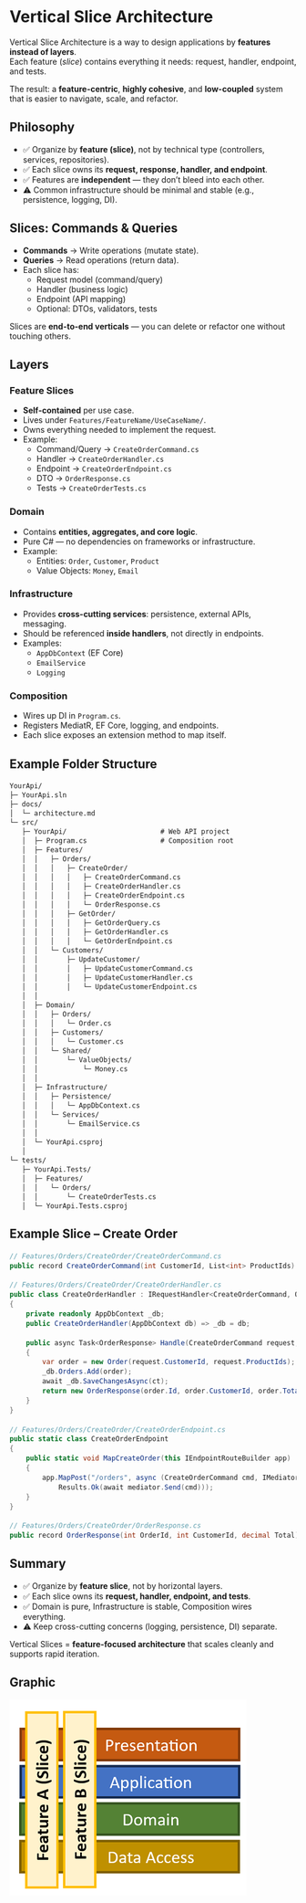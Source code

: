 # Vertical Slice Architecture

Vertical Slice Architecture is a way to design applications by **features instead of layers**.  
Each feature (_slice_) contains everything it needs: request, handler, endpoint, and tests.

The result: a **feature-centric**, **highly cohesive**, and **low-coupled** system that is easier to navigate, scale, and refactor.

## Philosophy

- ✅ Organize by **feature (slice)**, not by technical type (controllers, services, repositories).
- ✅ Each slice owns its **request, response, handler, and endpoint**.
- ✅ Features are **independent** — they don’t bleed into each other.
- ⚠️ Common infrastructure should be minimal and stable (e.g., persistence, logging, DI).

## Slices: Commands & Queries

- **Commands** → Write operations (mutate state).
- **Queries** → Read operations (return data).
- Each slice has:
  - Request model (command/query)
  - Handler (business logic)
  - Endpoint (API mapping)
  - Optional: DTOs, validators, tests

Slices are **end-to-end verticals** — you can delete or refactor one without touching others.

## Layers

### Feature Slices

- **Self-contained** per use case.
- Lives under `Features/FeatureName/UseCaseName/`.
- Owns everything needed to implement the request.
- Example:
  - Command/Query → `CreateOrderCommand.cs`
  - Handler → `CreateOrderHandler.cs`
  - Endpoint → `CreateOrderEndpoint.cs`
  - DTO → `OrderResponse.cs`
  - Tests → `CreateOrderTests.cs`

### Domain

- Contains **entities, aggregates, and core logic**.
- Pure C# — no dependencies on frameworks or infrastructure.
- Example:
  - Entities: `Order`, `Customer`, `Product`
  - Value Objects: `Money`, `Email`

### Infrastructure

- Provides **cross-cutting services**: persistence, external APIs, messaging.
- Should be referenced **inside handlers**, not directly in endpoints.
- Examples:
  - `AppDbContext` (EF Core)
  - `EmailService`
  - `Logging`

### Composition

- Wires up DI in `Program.cs`.
- Registers MediatR, EF Core, logging, and endpoints.
- Each slice exposes an extension method to map itself.

## Example Folder Structure

```text
YourApi/
├─ YourApi.sln
├─ docs/
│  └─ architecture.md
└─ src/
   ├─ YourApi/                       # Web API project
   │  ├─ Program.cs                  # Composition root
   │  ├─ Features/
   │  │   ├─ Orders/
   │  │   │   ├─ CreateOrder/
   │  │   │   │   ├─ CreateOrderCommand.cs
   │  │   │   │   ├─ CreateOrderHandler.cs
   │  │   │   │   ├─ CreateOrderEndpoint.cs
   │  │   │   │   └─ OrderResponse.cs
   │  │   │   ├─ GetOrder/
   │  │   │   │   ├─ GetOrderQuery.cs
   │  │   │   │   ├─ GetOrderHandler.cs
   │  │   │   │   └─ GetOrderEndpoint.cs
   │  │   └─ Customers/
   │  │       ├─ UpdateCustomer/
   │  │       │   ├─ UpdateCustomerCommand.cs
   │  │       │   ├─ UpdateCustomerHandler.cs
   │  │       │   └─ UpdateCustomerEndpoint.cs
   │  │
   │  ├─ Domain/
   │  │   ├─ Orders/
   │  │   │   └─ Order.cs
   │  │   ├─ Customers/
   │  │   │   └─ Customer.cs
   │  │   └─ Shared/
   │  │       └─ ValueObjects/
   │  │           └─ Money.cs
   │  │
   │  ├─ Infrastructure/
   │  │   ├─ Persistence/
   │  │   │   └─ AppDbContext.cs
   │  │   └─ Services/
   │  │       └─ EmailService.cs
   │  │
   │  └─ YourApi.csproj
   │
└─ tests/
   ├─ YourApi.Tests/
   │  ├─ Features/
   │  │   └─ Orders/
   │  │       └─ CreateOrderTests.cs
   │  └─ YourApi.Tests.csproj
```

## Example Slice – Create Order

```csharp
// Features/Orders/CreateOrder/CreateOrderCommand.cs
public record CreateOrderCommand(int CustomerId, List<int> ProductIds) : IRequest<OrderResponse>;

// Features/Orders/CreateOrder/CreateOrderHandler.cs
public class CreateOrderHandler : IRequestHandler<CreateOrderCommand, OrderResponse>
{
    private readonly AppDbContext _db;
    public CreateOrderHandler(AppDbContext db) => _db = db;

    public async Task<OrderResponse> Handle(CreateOrderCommand request, CancellationToken ct)
    {
        var order = new Order(request.CustomerId, request.ProductIds);
        _db.Orders.Add(order);
        await _db.SaveChangesAsync(ct);
        return new OrderResponse(order.Id, order.CustomerId, order.Total);
    }
}

// Features/Orders/CreateOrder/CreateOrderEndpoint.cs
public static class CreateOrderEndpoint
{
    public static void MapCreateOrder(this IEndpointRouteBuilder app)
    {
        app.MapPost("/orders", async (CreateOrderCommand cmd, IMediator mediator) =>
            Results.Ok(await mediator.Send(cmd)));
    }
}

// Features/Orders/CreateOrder/OrderResponse.cs
public record OrderResponse(int OrderId, int CustomerId, decimal Total);
```

## Summary

- ✅ Organize by **feature slice**, not by horizontal layers.
- ✅ Each slice owns its **request, handler, endpoint, and tests**.
- ✅ Domain is pure, Infrastructure is stable, Composition wires everything.
- ⚠️ Keep cross-cutting concerns (logging, persistence, DI) separate.

Vertical Slices = **feature-focused architecture** that scales cleanly and supports rapid iteration.

## Graphic

![Graphic](./vertical-slice.png)
